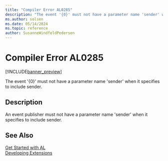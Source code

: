 ```yaml
---
title: "Compiler Error AL0285"
description: "The event '{0}' must not have a parameter name 'sender' when it specifies to include sender."
ms.author: solsen
ms.date: 05/14/2024
ms.topic: reference
author: SusanneWindfeldPedersen
---
```

[//]: # (START>DO_NOT_EDIT)
[//]: # (IMPORTANT:Do not edit any of the content between here and the END>DO_NOT_EDIT.)
[//]: # (Any modifications should be made in the .xml files in the ModernDev repo.)
# Compiler Error AL0285

[!INCLUDE[banner_preview](../includes/banner_preview.md)]

The event '{0}' must not have a parameter name 'sender' when it specifies to include sender.


## Description
An event publisher must not have a parameter name 'sender' when it specifies to include sender.  

[//]: # (IMPORTANT: END>DO_NOT_EDIT)
## See Also  
[Get Started with AL](../devenv-get-started.md)  
[Developing Extensions](../devenv-dev-overview.md)  